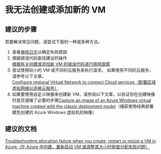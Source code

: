 <properties    
    pageTitle="I can't create or add a new VM"
    description="我无法创建或添加新的 VM "
    service="microsoft.classiccompute"
    resource="virtualmachines"
    authors="kasparks"
    displayOrder="3"
    selfHelpType="resource"
    supportTopicIds="32411817,32449676"
    resourceTags="windows, windowsSQL"
    productPesIds="14749"
    cloudEnvironments="public" 
 />
    

# 我无法创建或添加新的 VM
    
## **建议的步骤**
若要解决常见问题，请尝试下面的一种或多种方法。

1. 查看[审核日志](data-blade:Microsoft_Azure_Insights.AzureDiagnosticsBladeWithParameter)以确定失败原因
2. 根据错误代码查找建议的操作 <br>
[根据有关创建或添加新 VM 的错误代码进行排除故障](https://azure.microsoft.com/documentation/articles/virtual-machines-allocation-failure/#error-string-lookup)
3. 尝试使用较小的 VM 或不同的云服务来执行请求。 如果使用不同的云服务，请参考以下文章。 <br>
[Configure regional Virtual Network to connect Cloud services（配置区域虚拟网络以连接云服务）](https://azure.microsoft.com/blog/vnet-to-vnet-connecting-virtual-networks-in-azure-across-different-regions/)
4. 如果要使用自定义映像来创建新 VM，请参阅以下文章，以验证你在创建映像时是否遵循了必要的步骤[Capture an image of an Azure Windows virtual machine created with the classic deployment model](https://azure.microsoft.com/documentation/articles/virtual-machines-capture-image-windows-server/)（捕获使用经典部署模型创建的 Azure Windows 虚拟机的映像）

## **建议的文档**
[Troubleshooting allocation failure when you create, restart or resize a VM in Azure（在 Azure 中创建、重新启动 VM 或调整其大小时排查分配失败问题）](https://azure.microsoft.com/documentation/articles/virtual-machines-allocation-failure/)



<!--HONumber=Jul16_HO3-->


